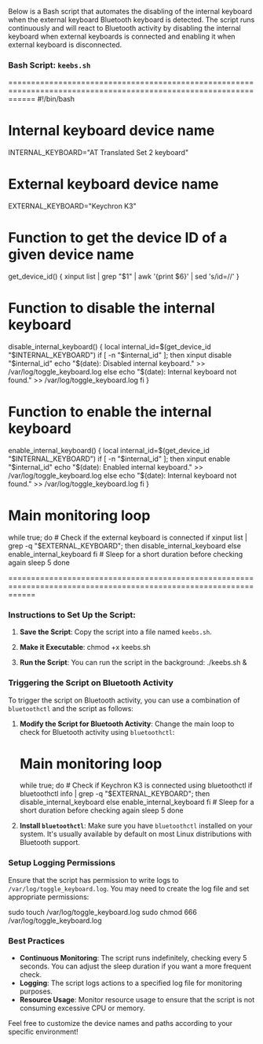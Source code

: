 Below is a Bash script that automates the disabling of the internal keyboard when the external keyboard Bluetooth keyboard is detected. The script runs continuously and will react to Bluetooth activity by disabling the internal keyboard when external keyboards is connected and enabling it when external keyboard is disconnected.

### Bash Script: `keebs.sh`

==================================================================================================================
#!/bin/bash

# Internal keyboard device name
INTERNAL_KEYBOARD="AT Translated Set 2 keyboard"

# External keyboard device name
EXTERNAL_KEYBOARD="Keychron K3"

# Function to get the device ID of a given device name
get_device_id() {
    xinput list | grep "$1" | awk '{print $6}' | sed 's/id=//'
}

# Function to disable the internal keyboard
disable_internal_keyboard() {
    local internal_id=$(get_device_id "$INTERNAL_KEYBOARD")
    if [ -n "$internal_id" ]; then
        xinput disable "$internal_id"
        echo "$(date): Disabled internal keyboard." >> /var/log/toggle_keyboard.log
    else
        echo "$(date): Internal keyboard not found." >> /var/log/toggle_keyboard.log
    fi
}

# Function to enable the internal keyboard
enable_internal_keyboard() {
    local internal_id=$(get_device_id "$INTERNAL_KEYBOARD")
    if [ -n "$internal_id" ]; then
        xinput enable "$internal_id"
        echo "$(date): Enabled internal keyboard." >> /var/log/toggle_keyboard.log
    else
        echo "$(date): Internal keyboard not found." >> /var/log/toggle_keyboard.log
    fi
}

# Main monitoring loop
while true; do
    # Check if the external keyboard is connected
    if xinput list | grep -q "$EXTERNAL_KEYBOARD"; then
        disable_internal_keyboard
    else
        enable_internal_keyboard
    fi
    # Sleep for a short duration before checking again
    sleep 5
done

==================================================================================================================
### Instructions to Set Up the Script:

1. **Save the Script**: Copy the script into a file named `keebs.sh`.

2. **Make it Executable**: chmod +x keebs.sh

3. **Run the Script**:
   You can run the script in the background: ./keebs.sh &

### Triggering the Script on Bluetooth Activity

To trigger the script on Bluetooth activity, you can use a combination of `bluetoothctl` and the script as follows:

1. **Modify the Script for Bluetooth Activity**:
   Change the main loop to check for Bluetooth activity using `bluetoothctl`:

   # Main monitoring loop
   while true; do
       # Check if Keychron K3 is connected using bluetoothctl
       if bluetoothctl info | grep -q "$EXTERNAL_KEYBOARD"; then
           disable_internal_keyboard
       else
           enable_internal_keyboard
       fi
       # Sleep for a short duration before checking again
       sleep 5
   done

2. **Install `bluetoothctl`**: 
   Make sure you have `bluetoothctl` installed on your system. It's usually available by default on most Linux distributions with Bluetooth support.

### Setup Logging Permissions

Ensure that the script has permission to write logs to `/var/log/toggle_keyboard.log`. You may need to create the log file and set appropriate permissions:

sudo touch /var/log/toggle_keyboard.log
sudo chmod 666 /var/log/toggle_keyboard.log

### Best Practices

- **Continuous Monitoring**: The script runs indefinitely, checking every 5 seconds. You can adjust the sleep duration if you want a more frequent check.
- **Logging**: The script logs actions to a specified log file for monitoring purposes.
- **Resource Usage**: Monitor resource usage to ensure that the script is not consuming excessive CPU or memory.

Feel free to customize the device names and paths according to your specific environment!
